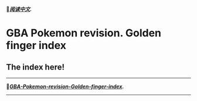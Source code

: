 :tulip:***[阅读中文](https://github.com/HYe2cS/GBA-Pokemon-revision-Golden-finger-index/blob/master/README.md).***

# GBA Pokemon revision. Golden finger index
## The index here!
******
:hammer:***[GBA-Pokemon-revision-Golden-finger-index](https://raw.githubusercontent.com/HYe2cS/GBA-Pokemon-revision-Golden-finger-index/master/index.txt).***
******
